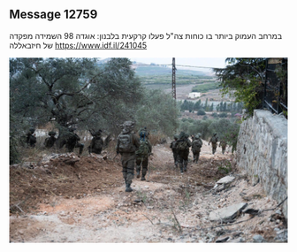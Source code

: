 ## Message 12759

במרחב העמוק ביותר בו כוחות צה"ל פעלו קרקעית בלבנון:
אוגדה 98 השמידה מפקדה של חיזבאללה
https://www.idf.il/241045

![Photo](12759/12759_photo.jpg)
